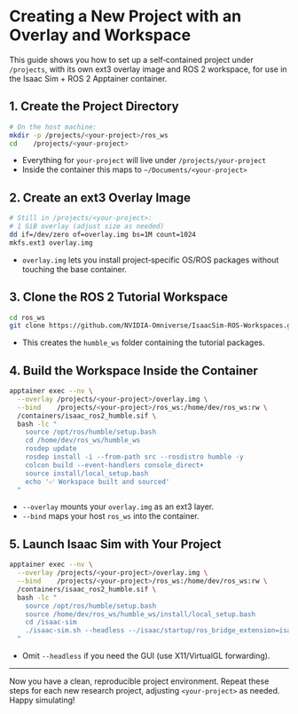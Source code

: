 # Creating a New Project with an Overlay and Workspace

This guide shows you how to set up a self‑contained project under `/projects`, with its own ext3 overlay image and ROS 2 workspace, for use in the Isaac Sim + ROS 2 Apptainer container.

## 1. Create the Project Directory

```bash
# On the host machine:
mkdir -p /projects/<your-project>/ros_ws
cd    /projects/<your-project>
```

* Everything for `your-project` will live under `/projects/your-project`
* Inside the container this maps to `~/Documents/<your-project>`

## 2. Create an ext3 Overlay Image

```bash
# Still in /projects/<your-project>:
# 1 GiB overlay (adjust size as needed)
dd if=/dev/zero of=overlay.img bs=1M count=1024
mkfs.ext3 overlay.img
```

* `overlay.img` lets you install project‑specific OS/ROS packages without touching the base container.

## 3. Clone the ROS 2 Tutorial Workspace

```bash
cd ros_ws
git clone https://github.com/NVIDIA-Omniverse/IsaacSim-ROS-Workspaces.git humble_ws
```

* This creates the `humble_ws` folder containing the tutorial packages.

## 4. Build the Workspace Inside the Container

```bash
apptainer exec --nv \
  --overlay /projects/<your-project>/overlay.img \
  --bind    /projects/<your-project>/ros_ws:/home/dev/ros_ws:rw \
  /containers/isaac_ros2_humble.sif \
  bash -lc "
    source /opt/ros/humble/setup.bash
    cd /home/dev/ros_ws/humble_ws
    rosdep update
    rosdep install -i --from-path src --rosdistro humble -y
    colcon build --event-handlers console_direct+
    source install/local_setup.bash
    echo '✅ Workspace built and sourced'
  "
```

* `--overlay` mounts your `overlay.img` as an ext3 layer.
* `--bind` maps your host `ros_ws` into the container.

## 5. Launch Isaac Sim with Your Project

```bash
apptainer exec --nv \
  --overlay /projects/<your-project>/overlay.img \
  --bind    /projects/<your-project>/ros_ws:/home/dev/ros_ws:rw \
  /containers/isaac_ros2_humble.sif \
  bash -lc "
    source /opt/ros/humble/setup.bash
    source /home/dev/ros_ws/humble_ws/install/local_setup.bash
    cd /isaac-sim
    ./isaac-sim.sh --headless --/isaac/startup/ros_bridge_extension=isaacsim.ros2.bridge
  "
```

* Omit `--headless` if you need the GUI (use X11/VirtualGL forwarding).

---

Now you have a clean, reproducible project environment. Repeat these steps for each new research project, adjusting `<your-project>` as needed. Happy simulating!
